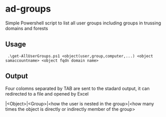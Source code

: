 # ad-groups
Simple Powershell script to list all user groups including groups in trussing domains and forests
## Usage
` .\get-AllUserGroups.ps1 <object(user,group,computer,...) <object samaccountname> <object fqdn domain name>`
## Output
Four colomns  separated by TAB are sent to the stadard output, it can redirected to a file and opened by Excel 

|\<Object>|\<Group>|\<how the user is nested in the group>|\<how many times the object is directly or indirectly member of the group>
